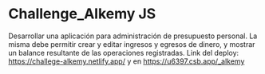 # Challenge_Alkemy JS

Desarrollar una aplicación para administración de presupuesto personal. La misma debe
permitir crear y editar ingresos y egresos de dinero, y mostrar un balance resultante de las
operaciones registradas.
Link del deploy: https://challege-alkemy.netlify.app/ y en https://u6397.csb.app/_alkemy
